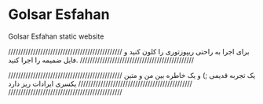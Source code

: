 # Golsar Esfahan
 Golsar Esfahan static website
 
//////////////////////////////////////////////
برای اجرا
 به راحتی ریپوزتوری را کلون 
 کنید و فایل 
ضمیمه را اجرا کنید.
//////////////////////////////////////////////


//////////////////////////////////////////////
یک تجربه قدیمی  ;) و یک خاطره بین من و متین
//////////////////////////////////////////////
یکسری ایرادات ریز دارد
//////////////////////////////////////////////
